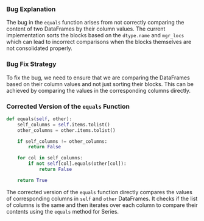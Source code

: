 ### Bug Explanation
The bug in the `equals` function arises from not correctly comparing the content of two DataFrames by their column values. The current implementation sorts the blocks based on the `dtype.name` and `mgr_locs` which can lead to incorrect comparisons when the blocks themselves are not consolidated properly.

### Bug Fix Strategy
To fix the bug, we need to ensure that we are comparing the DataFrames based on their column values and not just sorting their blocks. This can be achieved by comparing the values in the corresponding columns directly.

### Corrected Version of the `equals` Function
```python
def equals(self, other):
    self_columns = self.items.tolist()
    other_columns = other.items.tolist()

    if self_columns != other_columns:
        return False

    for col in self_columns:
        if not self[col].equals(other[col]):
            return False

    return True
``` 

The corrected version of the `equals` function directly compares the values of corresponding columns in `self` and `other` DataFrames. It checks if the list of columns is the same and then iterates over each column to compare their contents using the `equals` method for Series.